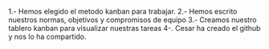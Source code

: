 1.- Hemos elegido el metodo kanban para trabajar.
2.- Hemos escrito nuestros normas, objetivos y compromisos de equipo
3.- Creamos nuestro tablero kanban para visualizar nuestras tareas
4-. Cesar ha creado el github y nos lo ha compartido.
